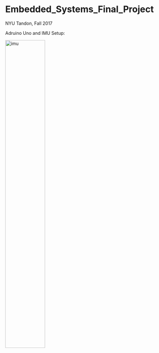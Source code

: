# Embedded_Systems_Final_Project

NYU Tandon, Fall 2017

Adruino Uno and IMU Setup:

<img src="https://301o583r8shhildde3s0vcnh-wpengine.netdna-ssl.com/wp-content/uploads/2014/10/conn.png" alt="imu" height="50%" width="50%">
